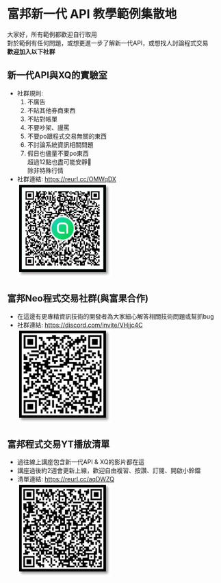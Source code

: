 # 富邦新一代 API 教學範例集散地
大家好，所有範例都歡迎自行取用<br>
對於範例有任何問題，或想更進一步了解新一代API，或想找人討論程式交易<br>
**歡迎加入以下社群**
## 新一代API與XQ的實驗室
* 社群規則:
  1. 不廣告
  2. 不貼其他券商東西
  3. 不貼對帳單
  4. 不要吵架、謾罵
  5. 不要po跟程式交易無關的東西
  6. 不討論系統資訊相關問題
  7. 假日也儘量不要po東西<br>
   超過12點也盡可能安靜🤫<br>
   除非特殊行情<br>
* 社群連結: https://reurl.cc/OMWqDX<br>
  ![image](https://github.com/Tradepm/-API/blob/main/line_qrcode.png)

## 富邦Neo程式交易社群(與富果合作)
* 在這邊有更專精資訊技術的開發者為大家細心解答相關技術問題或幫抓bug
* 社群連結: https://discord.com/invite/VHjjc4C<br>
  ![image](https://github.com/Tradepm/-API/blob/main/discord_qrcode.png)

## 富邦程式交易YT播放清單
* 過往線上講座包含新一代API & XQ的影片都在這
* 講座過後約2週會更新上線，歡迎自由複習、按讚、訂閱、開啟小鈴鐺
* 清單連結: https://reurl.cc/aqDWZQ<br>
  ![image](https://github.com/Tradepm/-API/blob/main/yt_list_qrcode.png)


